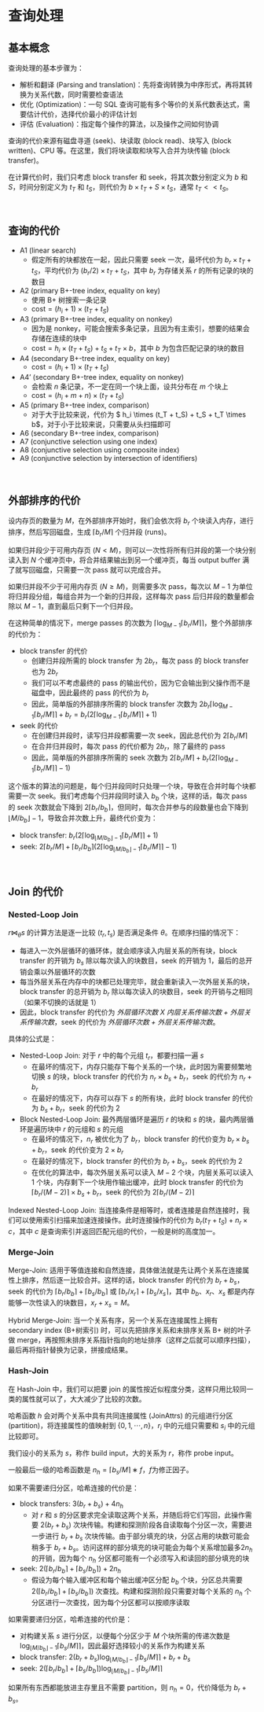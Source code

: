 
# 查询处理

## 基本概念

查询处理的基本步骤为：

- 解析和翻译 (Parsing and translation)：先将查询转换为中序形式，再将其转换为关系代数，同时需要检查语法
- 优化 (Optimization)：一句 SQL 查询可能有多个等价的关系代数表达式，需要估计代价，选择代价最小的评估计划
- 评估 (Evaluation)：指定每个操作的算法，以及操作之间如何协调

查询的代价来源有磁盘寻道 (seek)、块读取 (block read)、块写入 (block written)、CPU 等。在这里，我们将块读取和块写入合并为块传输 (block transfer)。

在计算代价时，我们只考虑 block transfer 和 seek，将其次数分别定义为 $b$ 和 $S$，时间分别定义为 $t_T$ 和 $t_S$，则代价为 $b\times t_T + S\times t_S$，通常 $t_T << t_S$。




<br>

## 查询的代价

- A1 (linear search)
    - 假定所有的块都放在一起，因此只需要 seek 一次，最坏代价为 $b_r \times t_T + t_S$，平均代价为 $(b_r / 2) \times t_T + t_S$，其中 $b_r$ 为存储关系 $r$ 的所有记录的块的数目
- A2 (primary B+-tree index, equality on key)
    - 使用 B+ 树搜索一条记录
    - $\text{cost} = (h_i + 1) \times (t_T + t_S)$
- A3 (primary B+-tree index, equality on nonkey)
    - 因为是 nonkey，可能会搜索多条记录，且因为有主索引，想要的结果会存储在连续的块中
    - $\text{cost} = h_i \times (t_T + t_S) + t_S + t_T \times b$，其中 $b$ 为包含匹配记录的块的数目
- A4 (secondary B+-tree index, equality on key)
    - $\text{cost} = (h_i + 1) \times (t_T + t_S)$
- A4’ (secondary B+-tree index, equality on nonkey)
    - 会检索 $n$ 条记录，不一定在同一个块上面，设共分布在 $m$ 个块上
    - $\text{cost} = (h_i + m + n) \times (t_T + t_S)$
- A5 (primary B+-tree index, comparison)
    - 对于大于比较来说，代价为 $ h_i \times (t_T + t_S) + t_S + t_T \times b$，对于小于比较来说，只需要从头扫描即可
- A6 (secondary B+-tree index, comparison)
- A7 (conjunctive selection using one index)
- A8 (conjunctive selection using composite index)
- A9 (conjunctive selection by intersection of identifiers)





<br>

## 外部排序的代价

设内存页的数量为 $M$，在外部排序开始时，我们会依次将 $b_r$ 个块读入内存，进行排序，然后写回磁盘，生成 $\lceil b_r/M \rceil$ 个归并段 (runs)。

如果归并段少于可用内存页 ($N < M$)，则可以一次性将所有归并段的第一个块分别读入到 $N$ 个缓冲页中，将合并结果输出到另一个缓冲页，每当 output buffer 满了就写回磁盘，只需要一次 pass 就可以完成合并。

如果归并段不少于可用内存页 ($N \ge M$)，则需要多次 pass，每次以 $M-1$ 为单位将归并段分组，每组合并为一个新的归并段，这样每次 pass 后归并段的数量都会除以 $M-1$，直到最后只剩下一个归并段。

在这种简单的情况下，merge passes 的次数为 $\lceil \log_{M-1} \lceil b_r/M \rceil \rceil$，整个外部排序的代价为：

- block transfer 的代价
    - 创建归并段所需的 block transfer 为 $2b_r$，每次 pass 的 block transfer 也为 $2b_r$
    - 我们可以不考虑最终的 pass 的输出代价，因为它会输出到父操作而不是磁盘中，因此最终的 pass 的代价为 $b_r$
    - 因此，简单版的外部排序所需的 block transfer 次数为 $2b_r \lceil \log_{M-1} \lceil b_r/M \rceil \rceil + b_r = b_r (2\lceil \log_{M-1} \lceil b_r/M \rceil \rceil + 1)$
- seek 的代价
    - 在创建归并段时，读写归并段都需要一次 seek，因此总代价为 $2 \lceil b_r/M \rceil$
    - 在合并归并段时，每次 pass 的代价都为 $2b_r$，除了最终的 pass
    - 因此，简单版的外部排序所需的 seek 次数为 $2 \lceil b_r/M \rceil + b_r (2\lceil \log_{M-1} \lceil b_r/M \rceil \rceil - 1)$

这个版本的算法的问题是，每个归并段同时只处理一个块，导致在合并时每个块都需要一次 seek。我们考虑每个归并段同时读入 $b_b$ 个块，这样的话，每次 pass 的 seek 次数就会下降到 $2 \lceil b_r/b_b \rceil$，但同时，每次合并参与的段数量也会下降到 $\lfloor M/b_b \rfloor - 1$，导致合并次数上升，最终代价变为：

- block transfer: $b_r (2\lceil \log_{\lfloor M/b_b \rfloor - 1} \lceil b_r/M \rceil \rceil + 1)$
- seek: $2 \lceil b_r/M \rceil + \lceil b_r/b_b \rceil (2\lceil \log_{\lfloor M/b_b \rfloor - 1} \lceil b_r/M \rceil \rceil - 1)$





<br>

## Join 的代价

### Nested-Loop Join

$r \Join_{\theta} s$ 的计算方法是逐一比较 $(t_r, t_s)$ 是否满足条件 $\theta$。在顺序扫描的情况下：

- 每进入一次外层循环的循环体，就会顺序读入内层关系的所有块，block transfer 的开销为 $b_s$ 除以每次读入的块数目，seek 的开销为 1，最后的总开销会乘以外层循环的次数
- 每当外层关系在内存中的块都已处理完毕，就会重新读入一次外层关系的块，block transfer 的总开销为 $b_r$ 除以每次读入的块数目，seek 的开销与之相同（如果不切换的话就是 1）
- 因此，block transfer 的代价为 *外层循环次数 X 内层关系传输次数 + 外层关系传输次数*，seek 的代价为 *外层循环次数 + 外层关系传输次数*。

具体的公式是：

- Nested-Loop Join: 对于 $r$ 中的每个元组 $t_r$，都要扫描一遍 $s$
    - 在最坏的情况下，内存只能存下每个关系的一个块，此时因为需要频繁地切换 $s$ 的块，block transfer 的代价为 $n_r \times b_s + b_r$，seek 的代价为 $n_r + b_r$
    - 在最好的情况下，内存可以存下 $s$ 的所有块，此时 block transfer 的代价为 $b_s + b_r$，seek 的代价为 $2$
- Block Nested-Loop Join: 最外两层循环是遍历 $r$ 的块和 $s$ 的块，最内两层循环是遍历块中 $r$ 的元组和 $s$ 的元组
    - 在最坏的情况下，$n_r$ 被优化为了 $b_r$，block transfer 的代价变为 $b_r \times b_s + b_r$，seek 的代价变为 $2 \times b_r$
    - 在最好的情况下，block transfer 的代价为 $b_r + b_s$，seek 的代价为 $2$
    - 在优化的算法中，每次外层关系可以读入 $M-2$ 个块，内层关系可以读入 1 个块，内存剩下一个块用作输出缓冲，此时 block transfer 的代价为 $\lceil b_r/(M-2) \rceil \times b_s + b_r$，seek 的代价为 $2 \lceil b_r/(M-2) \rceil$

Indexed Nested-Loop Join: 当连接条件是相等时，或者连接是自然连接时，我们可以使用索引扫描来加速连接操作。此时连接操作的代价为 $b_r(t_T + t_S) + n_r\times c$，其中 $c$ 是查询索引并返回匹配元组的代价，一般是树的高度加一。

### Merge-Join

Merge-Join: 适用于等值连接和自然连接，具体做法就是先让两个关系在连接属性上排序，然后逐一比较合并。这样的话，block transfer 的代价为 $b_r + b_s$，seek 的代价为 $\lceil b_r/b_b \rceil + \lceil b_s/b_b \rceil$ 或 $\lceil b_r/x_r \rceil + \lceil b_s/x_s \rceil$，其中 $b_b$、$x_r$、$x_s$ 都是内存能够一次性读入的块数目，$x_r + x_s = M$。

Hybrid Merge-Join: 当一个关系有序，另一个关系在连接属性上拥有 secondary index (B+树索引) 时，可以先把排序关系和未排序关系 B+ 树的叶子做 merge，再按照未排序关系指针指向的地址排序（这样之后就可以顺序扫描），最后再将指针替换为记录，拼接成结果。

### Hash-Join

在 Hash-Join 中，我们可以把要 join 的属性按近似程度分类，这样只用比较同一类的属性就可以了，大大减少了比较的次数。

哈希函数 $h$ 会对两个关系中具有共同连接属性 (JoinAttrs) 的元组进行分区 (partition)，将连接属性的值映射到 $\{0, 1, \cdots, n\}$，$r_i$ 中的元组只需要和 $s_i$ 中的元组比较即可。

我们设小的关系为 $s$，称作 build input，大的关系为 $r$，称作 probe input。

一般最后一级的哈希函数是 $n_h = \lceil b_s/M \rceil ∗ f$，$f$为修正因子。

如果不需要递归分区，哈希连接的代价是：

- block transfers: $3(b_r + b_s) + 4n_h$
    - 对 $r$ 和 $s$ 的分区要求完全读取这两个关系，并随后将它们写回，此操作需要 $2(b_r + b_s)$ 次块传输。构建和探测阶段各自读取每个分区一次，需要进一步进行 $b_r + b_s$ 次块传输。由于部分填充的块，分区占用的块数可能会稍多于 $b_r + b_s$。访问这样的部分填充的块可能会为每个关系增加最多$2n_h$ 的开销，因为每个 $n_h$ 分区都可能有一个必须写入和读回的部分填充的块
- seek: $2(\lceil b_r/b_b \rceil + \lceil b_s/b_b \rceil) + 2n_h$
    - 假设为每个输入缓冲区和每个输出缓冲区分配 $b_b$ 个块，分区总共需要 $2(\lceil b_r/b_b \rceil + \lceil b_s/b_b \rceil)$ 次查找。构建和探测阶段只需要对每个关系的 $n_h$ 个分区进行一次查找，因为每个分区都可以按顺序读取

如果需要递归分区，哈希连接的代价是：

- 对构建关系 $s$ 进行分区，以便每个分区少于 $M$ 个块所需的传递次数是 $\log_{\lfloor M/b_b \rfloor - 1} \lceil b_s/M \rceil \rceil$，因此最好选择较小的关系作为构建关系
- block transfer: $2(b_r + b_s)\log_{\lfloor M/b_b \rfloor - 1} \lceil b_s/M \rceil \rceil + b_r + b_s$
- seek: $2(\lceil b_r/b_b \rceil + \lceil b_s/b_b \rceil) \log_{\lfloor M/b_b \rfloor - 1} \lceil b_s/M \rceil \rceil$

如果所有东西都能放进主存里且不需要 partition，则 $n_h = 0$，代价降低为 $b_r + b_s$。
